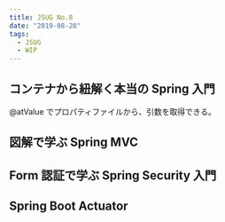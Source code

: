 ```yaml
---
title: JSUG No.8
date: "2019-08-28"
tags:
  - JSUG
  - WIP
---
```


## コンテナから紐解く本当の Spring 入門

@atValue でプロパティファイルから、引数を取得できる。

## 図解で学ぶ Spring MVC

## Form 認証で学ぶ Spring Security 入門

## Spring Boot Actuator

